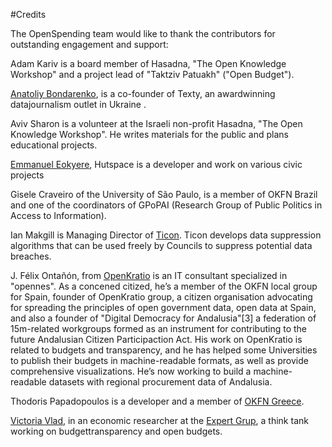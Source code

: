 #Credits 

The OpenSpending team would like to thank the contributors for outstanding engagement and support:

Adam Kariv is a board member of Hasadna, "The Open Knowledge Workshop" and a project lead of "Taktziv Patuakh" ("Open Budget").

[Anatoliy Bondarenko](http://texty.org.ua/), is a co-founder of Texty, an awardwinning datajournalism outlet in Ukraine . 

Aviv Sharon is a volunteer at the Israeli non-profit Hasadna, "The Open Knowledge Workshop". He writes materials for the public and plans educational projects.

[Emmanuel Eokyere](http://eokyere.blogspot.com/), Hutspace is a developer and work on various civic projects

Gisele Craveiro of the University of São Paulo, is a member of OKFN Brazil and one of the coordinators of GPoPAI (Research Group of Public Politics in Access to Information).

Ian Makgill is Managing Director of [Ticon](http://www.ticon.uk.com/). Ticon develops data suppression algorithms that can be used freely by Councils to suppress potential data breaches.

J. Félix Ontañón, from [OpenKratio](http://openkratio.org/) is an IT consultant specialized in "opennes". As a concened citized, he’s a member of the OKFN local group for Spain, founder of OpenKratio group, a citizen organisation advocating for spreading the principles of open government data, open data at Spain, and also a founder of "Digital Democracy for Andalusia"[3] a federation of 15m-related workgroups formed as an instrument for contributing to the future Andalusian Citizen Participaction Act. His work on OpenKratio is related to budgets and transparency, and he has helped some Universities to publish their budgets in machine-readable formats, as well as provide comprehensive visualizations. He’s now working to build a machine-readable datasets with regional procurement data of Andalusia.

Thodoris Papadopoulos is a developer and a member of [OKFN Greece](http://gr.okfn.org/).

[Victoria Vlad](https://twitter.com/victoriavladd), in an economic researcher at the [Expert Grup](http://Expert-Grup.org), a think tank working on budgettransparency and open budgets.



